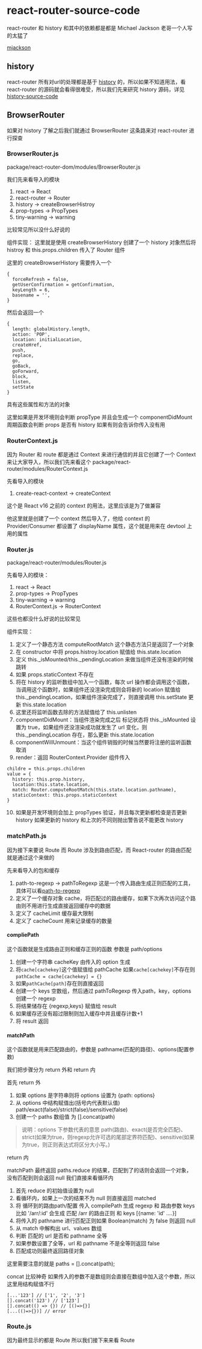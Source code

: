 # react-router-source-code
react-router 和 history 和其中的依赖都是都是 Michael Jackson 老哥一个人写的太猛了

[mjackson](https://www.npmjs.com/~mjackson 'mjackson')
## history
react-router 所有对url的处理都是基于 [history](https://github.com/ReactTraining/history 'history') 的，所以如果不知道用法，看 react-router 的源码就会看得很难受，所以我们先来研究 history 源码，详见 [history-source-code](https://github.com/ChunchunIsMe/history-source-code 'history-source-code')

## BrowserRouter
如果对 history 了解之后我们就通过 BrowserRouter 这条路来对 react-router 进行探查

### BrowserRouter.js
package/react-router-dom/modules/BrowserRouter.js

我们先来看导入的模块
1. react -> React
2. react-router -> Router
3. history -> createBrowserHistroy 
4. prop-types -> PropTypes
5. tiny-warning -> warning

比较常见所以没什么好说的

组件实现：
这里就是使用 createBrowserHistory 创建了一个 history 对象然后将 histroy 和 this.props.children 传入了 Router 组件

这里的 createBrowserHistory 需要传入一个
```
{
  forceRefresh = false,
  getUserConfirmation = getConfirmation,
  keyLength = 6,
  basename = '',
}
```
然后会返回一个
```
{
  length: globalHistory.length,
  action: 'POP',
  location: initialLocation,
  createHref,
  push,
  replace,
  go,
  goBack,
  goForward,
  block,
  listen,
  setState
}
```
具有这些属性和方法的对象

这里如果是开发环境则会判断 propType 并且会生成一个 componentDidMount 周期函数会判断 props 是否有 history 如果有则会告诉你传入没有用

### RouterContext.js
因为 Router 和 route 都是通过 Context 来进行通信的并且它创建了一个 Context 来让大家导入，所以我们先来看这个 package/react-router/modules/RouterContext.js

先看导入的模块
1. create-react-context -> createContext

这个是 React v16 之前的 context 的用法，这里应该是为了做兼容

他这里就是创建了一个 context 然后导入了，他给 context 的 Provider/Consumer 都设置了 displayName 属性，这个就是用来在 devtool 上用的属性
### Router.js
package/react-router/modules/Router.js

先看导入的模块：
1. react -> React
2. prop-types -> PropTypes
3. tiny-warning -> warning
4. RouterContext.js -> RouterContext

这些也都没什么好说的比较常见

组件实现：

1. 定义了一个静态方法 computeRootMatch 这个静态方法只是返回了一个对象
2. 在 constructor 中将 props.histroy.location 赋值给 this.state.location
3. 定义 this._isMounted/this._pendingLocation 来做当组件还没有渲染的时候跳转
4. 如果 props.staticContext 不存在
5. 将在 history 的监听数组中加入一个函数，每次 url 操作都会调用这个函数，当调用这个函数时，如果组件还没渲染完成则会将新的 location 赋值给 this._pendingLocation，如果组件渲染完成了，则直接调用 this.setState 更新 this.state.location
6. 这里还将监听函数去除的方法赋值给了 this.unlisten
7. componentDidMount：当组件渲染完成之后 标记状态将 this._isMounted 设置为 true，如果组件还没渲染成功就发生了 url 变化，则 this._pendingLocation 存在，那么更新 this.state.location
8. componentWillUnmount：当这个组件销毁的时候当然要将注册的监听函数取消
9. render：返回 RouterContext.Provider 组件传入 
```
childre = this.props.children
value = {
  history: this.prop.history,
  location:this.state.location,
  match: Router.computeRootMatch(this.state.location.pathname),
  staticContext: this.props.staticContext
}
```
10. 如果是开发环境则会加上 propTypes 验证，并且每次更新都检查是否更新 history 如果更新的 history 和上次的不同则抛出警告说不能更改 history
### matchPath.js
因为接下来要说 Route 而 Route 涉及到路由匹配，而 React-router 的路由匹配就是通过这个来做的

先来看导入的包和缓存
1. path-to-regexp -> pathToRegexp 这是一个传入路由生成正则匹配的工具，具体可以看[path-to-regexp](https://www.npmjs.com/package/path-to-regexp 'path-to-regexp')
2. 定义了一个缓存对象 cache，将匹配过的路由缓存，如果下次再次访问这个路由则不用进行生成直接返回缓存中的数据
3. 定义了 cacheLimit 缓存最大限制
4. 定义了 cacheCount 用来记录缓存的数量
#### compliePath
这个函数就是生成路由正则和缓存正则的函数 参数是 path/options
1. 创建一个字符串 cacheKey 由传入的 option 生成
2. 将`cache[cachekey]`这个值赋值给 pathCache 如果`cache[cachekey]`不存在则 `pathCache = cache[cachekey] = {}`
3. 如果`pathCache[path]`存在则直接返回
4. 创建一个 keys 空数组，然后通过 pathToRegexp 传入path，key，options创建一个 regexp
5. 将结果储存在 {regexp,keys} 赋值给 result
6. 如果缓存还没有超过限制则加入缓存中并且缓存计数+1
7. 将 result 返回
#### matchPath
这个函数就是用来匹配路由的，参数是 pathname(匹配的路径)、options(配置参数)

我们把步骤分为 return 外和 return 内

首先 return 外
1. 如果 options 是字符串则将 options 设置为 {path: options}
2. 从 options 中结构赋值出(括号内代表默认值) path/exact(false)/strict(false)/sensitive(false)
3. 创建一个 paths 数组值 为 [].concat(path)

> 说明：options 下参数代表的意思 path(路由)、exact(是否完全匹配)、strict(如果为true，则regexp允许可选的尾部定界符匹配)、sensitive(如果为true，则正则表达式将区分大小写。)

return 内

matchPath 最终返回 paths.reduce 的结果，匹配到了的话则会返回一个对象，没有匹配到则会返回 null 我们直接来看循环内

1. 首先 reduce 的初始值设置为 null
2. 看循环内，如果上一次的结果不为 null 则直接返回 matched
3. 将 循环到的路由path/配置 传入 compilePath 生成 regexp 和 路由参数 keys 比如 '/arr/:id' 会生成 匹配 /arr 的路由正则 和 keys [{name: 'id' ....}]
4. 将传入的 pathname 进行匹配正则如果 Boolean(match) 为 false 则返回 null
5. 从 match 中解构出 url、values 数组
6. 判断 匹配的 url 是否和 pathname 全等
7. 如果参数设置了全等，url 和 pathname 不是全等则返回 false
8. 匹配成功则最终返回路径对象

这里需要注意的就是 paths = [].concat(path);

concat 比较神奇 如果传入的参数不是数组则会直接在数组中加入这个参数，所以这里用结构赋值不行
```
[...'123'] // ['1', '2', '3']
[].concat('123') // ['123']
[].concat(() => {}) // [()=>{}]
[...(()=>{})] // error
```
### Route.js
因为最终显示的都是 Route 所以我们接下来来看 Route
